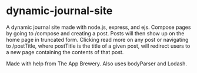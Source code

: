 # dynamic-journal-site

A dynamic journal site made with node.js, express, and ejs.
Compose pages by going to /compose and creating a post.
Posts will then show up on the home page in truncated form.
Clicking read more on any post or navigating to /postTitle, where postTitle is the title of a given post, will redirect users to a new page containing the contents of that post.

Made with help from The App Brewery.
Also uses bodyParser and Lodash.
